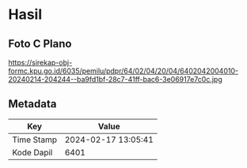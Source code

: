 # Hasil

## Foto C Plano

https://sirekap-obj-formc.kpu.go.id/6035/pemilu/pdpr/64/02/04/20/04/6402042004010-20240214-204244--ba9fd1bf-28c7-41ff-bac6-3e06917e7c0c.jpg


## Metadata

| Key        | Value               |
| ---------- | ------------------- |
| Time Stamp | 2024-02-17 13:05:41 |
| Kode Dapil | 6401                |



